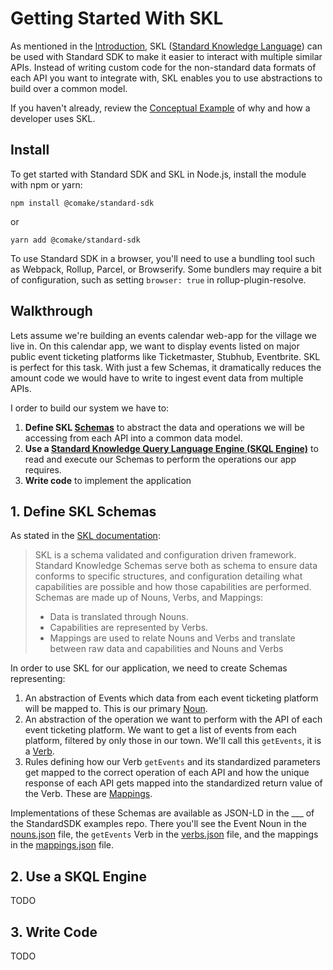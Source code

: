# Getting Started With SKL

As mentioned in the [Introduction](../README.md), SKL ([Standard Knowledge Language](https://docs.standardknowledge.com/)) can be used with Standard SDK to make it easier to interact with multiple similar APIs. Instead of writing custom code for the non-standard data formats of each API you want to integrate with, SKL enables you to use abstractions to build over a common model.

If you haven't already, review the [Conceptual Example](https://docs.standardknowledge.com/#conceptual-example) of why and how a developer uses SKL.

## Install

To get started with Standard SDK and SKL in Node.js, install the module with npm or yarn:

```shell
npm install @comake/standard-sdk
```

or

```shell
yarn add @comake/standard-sdk
```

To use Standard SDK in a browser, you'll need to use a bundling tool such as Webpack, Rollup, Parcel, or Browserify. Some bundlers may require a bit of configuration, such as setting `browser: true` in rollup-plugin-resolve.

## Walkthrough

Lets assume we're building an events calendar web-app for the village we live in. On this calendar app, we want to display events listed on major public event ticketing platforms like Ticketmaster, Stubhub, Eventbrite. SKL is perfect for this task. With just a few Schemas, it dramatically reduces the amount code we would have to write to ingest event data from multiple APIs.

I order to build our system we have to:

1. **Define SKL [Schemas](https://docs.standardknowledge.com/fundamentals#schemas)** to abstract the data and operations we will be accessing from each API into a common data model.
2. **Use a [Standard Knowledge Query Language Engine (SKQL Engine)](https://docs.standardknowledge.com/get-started/engine)** to read and execute our Schemas to perform the operations our app requires.
3. **Write code** to implement the application


## 1. Define SKL Schemas

As stated in the [SKL documentation](https://docs.standardknowledge.com/fundamentals#schemas):

> SKL is a schema validated and configuration driven framework. Standard Knowledge Schemas serve both as schema to ensure data conforms to specific structures, and configuration detailing what capabilities are possible and how those capabilities are performed. Schemas are made up of Nouns, Verbs, and Mappings:
> - Data is translated through Nouns.
> - Capabilities are represented by Verbs.
> - Mappings are used to relate Nouns and Verbs and translate between raw data and capabilities and Nouns and Verbs

In order to use SKL for our application, we need to create Schemas representing:

1. An abstraction of Events which data from each event ticketing platform will be mapped to. This is our primary [Noun](https://docs.standardknowledge.com/fundamentals#nouns).
2. An abstraction of the operation we want to perform with the API of each event ticketing platform. We want to get a list of events from each platform, filtered by only those in our town. We'll call this `getEvents`, it is a [Verb](https://docs.standardknowledge.com/fundamentals#verbs).
3. Rules defining how our Verb `getEvents` and its standardized parameters get mapped to the correct operation of each API and how the unique response of each API gets mapped into the standardized return value of the Verb. These are [Mappings](https://docs.standardknowledge.com/fundamentals#mappings).

Implementations of these Schemas are available as JSON-LD in the ___ of the StandardSDK examples repo. There you'll see the Event Noun in the [nouns.json]() file, the `getEvents` Verb in the [verbs.json]() file, and the mappings in the [mappings.json]() file.

## 2. Use a SKQL Engine

TODO

## 3. Write Code

TODO

<!-- standardSDK.skql.do.getEvents(); -->

